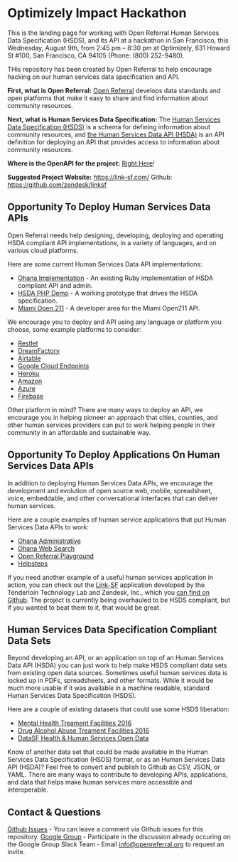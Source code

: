 # Optimizely Impact Hackathon

This is the landing page for working with Open Referral Human Services Data Specification (HSDS), and its API at a hackathon in San Francisco, this Wednesday, August 9th, from 2:45 pm – 8:30 pm at Optimizely, 631 Howard St #100, San Francisco, CA 94105 (Phone: (800) 252-9480). 

THis repository has been created by Open Referral to help encourage hacking on our human services data specification and API.

**First, what is Open Referral:** [Open Referral](https://openreferral.org/) develops data standards and open platforms that make it easy to share and find information about community resources.

**Next, what is Human Services Data Specification:** The [Human Services Data Specification (HSDS)](http://docs.openreferral.org/en/latest/) is a schema for defining information about community resources, and [the Human Services Data API (HSDA)](https://openreferral.github.io/api-specification/definition/) is an API definition for deploying an API that provides access to information about community resources.

**Where is the OpenAPI for the project:** [Right Here](https://github.com/openreferral/api-specification/blob/master/_data/api-commons/openapi.yaml)!

**Suggested Project Website:** https://link-sf.com/ Github: https://github.com/zendesk/linksf

## Opportunity To Deploy Human Services Data APIs
Open Referral needs help designing, developing, deploying and operating HSDA compliant API implementations, in a variety of languages, and on various cloud platforms.

Here are some current Human Services Data API implementations:

- [Ohana Implementation](https://github.com/codeforamerica/ohana-api) - An existing Ruby implementation of HSDA compliant API and admin.
- [HSDA PHP Demo](http://developer.open.referral.adopta.agency/) - A working prototype that drives the HSDA specification.
- [Miami Open 211](http://miami.open.211.adopta.agency/) - A developer area for the Miami Open211 API.

We encourage you to deploy and API using any language or platform you choose, some example platforms to consider:

- [Restlet](http://apis.how/5ytnitnakm)
- [DreamFactory](https://www.dreamfactory.com)
- [Airtable](https://airtable.com/)
- [Google Cloud Endpoints](https://cloud.google.com/endpoints/docs/deploy-an-api)
- [Heroku](https://www.heroku.com/)
- [Amazon](http://docs.aws.amazon.com/apigateway/latest/developerguide/how-to-deploy-api.html)
- [Azure](https://azure.microsoft.com/en-us/services/app-service/api/)
- [Firebase](https://firebase.google.com/)

Other platform in mind? There are many ways to deploy an API, we encourage you in helping pioneer an approach that cities, counties, and other human services providers can put to work helping people in their community in an affordable and sustainable way.

## Opportunity To Deploy Applications On Human Services Data APIs

In addition to deploying Human Services Data APIs, we encourage the development and evolution of open source web, mobile, spreadsheet, voice, embeddable, and other conversational interfaces that can deliver human services. 

Here are a couple examples of human service applications that put Human Services Data APIs to work:

- [Ohana Administrative](https://github.com/codeforamerica/ohana-api)
- [Ohana Web Search](https://github.com/codeforamerica/ohana-web-search)
- [Open Referral Playground](https://github.com/spilio/openreferral-playground)
- [Helpsteps](https://github.com/codeforboston/helpsteps-mobile)

If you need another example of a useful human services application in action, you can check out the [Link-SF](https://link-sf.com/) application developed by the Tenderloin Technology Lab and Zendesk, Inc., which you [can find on Github](https://github.com/zendesk/linksf). The project is currently being overhauled to be HSDS compliant, but if you wanted to beat them to it, that would be great.

## Human Services Data Specification Compliant Data Sets

Beyond developing an API, or an application on top of an Human Services Data API (HSDA) you can just work to help make HSDS compliant data sets from existing open data sources. Sometimes useful human services data is locked up in PDFs, spreadsheets, and other formats. While it would be much more usable if it was available in a machine readable, standard Human Services Data Specification (HSDS).

Here are a couple of existing datasets that could use some HSDS liberation:

- [Mental Health Treament Facilities 2016](https://www.samhsa.gov/data/sites/default/files/2016%20National%20Directory%20of%20Mental%20Health%20Treatment%20Facilities.pdf)
- [Drug Alcohol Abuse Treament Facilities 2016](https://www.samhsa.gov/data/sites/default/files/2016%20National%20Directory%20of%20Drug_Alcohol_Abuse%20Treatment%20Facilities.pdf)
- [DataSF Health & Human Services Open Data](https://data.sfgov.org/browse?category=Health+and+Social+Services)

Know of another data set that could be made available in the Human Services Data Specification (HSDS) format, or as an Human Services Data API (HSDA)? Feel free to convert and publish to Github as CSV, JSON, or YAML. There are many ways to contribute to developing APIs, applications, and data that helps make human services more accessible and interoperable.

## Contact & Questions

[Github Issues](https://github.com/openreferral/optimizely-hack-2017/issues) - You can leave a comment via Github issues for this repository.
[Google Group](http://groups.google.com/forum/#!forum/openreferral) - Participate in the discussion already occuring on the Google Group
Slack Team - Email info@openreferral.org to request an invite.
